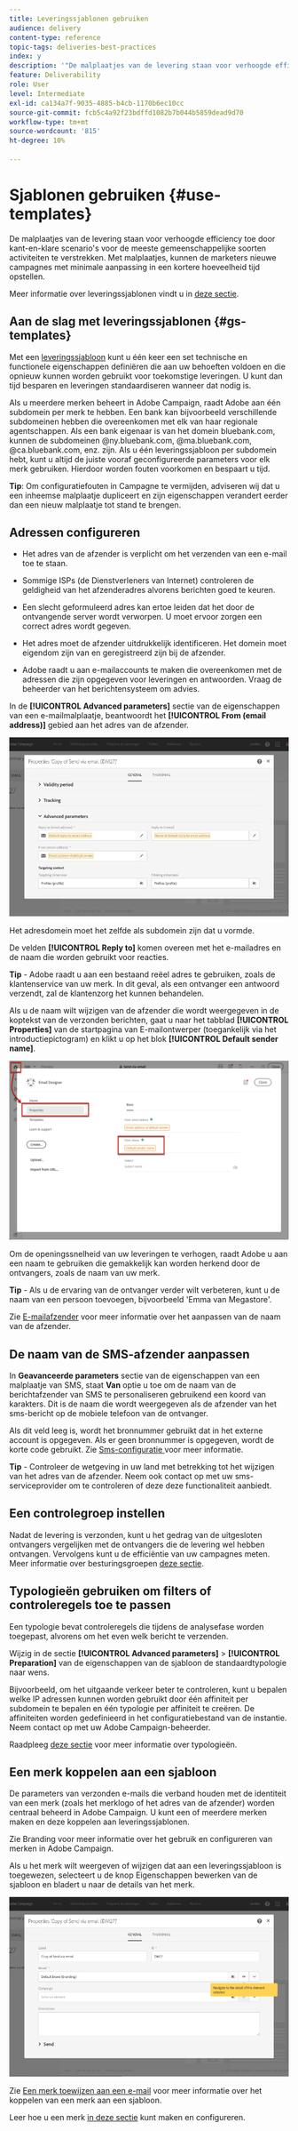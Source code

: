 ```yaml
---
title: Leveringssjablonen gebruiken
audience: delivery
content-type: reference
topic-tags: deliveries-best-practices
index: y
description: '"De malplaatjes van de levering staan voor verhoogde efficiency toe door kant-en-klare scenario''s voor de meeste gemeenschappelijke soorten activiteiten te verstrekken."'
feature: Deliverability
role: User
level: Intermediate
exl-id: ca134a7f-9035-4885-b4cb-1170b6ec10cc
source-git-commit: fcb5c4a92f23bdffd1082b7b044b5859dead9d70
workflow-type: tm+mt
source-wordcount: '815'
ht-degree: 10%

---
```


# Sjablonen gebruiken {#use-templates}

De malplaatjes van de levering staan voor verhoogde efficiency toe door kant-en-klare scenario&#39;s voor de meeste gemeenschappelijke soorten activiteiten te verstrekken. Met malplaatjes, kunnen de marketers nieuwe campagnes met minimale aanpassing in een kortere hoeveelheid tijd opstellen.

Meer informatie over leveringssjablonen vindt u in [deze sectie](../../start/using/marketing-activity-templates.md).

## Aan de slag met leveringssjablonen {#gs-templates}

Met een [leveringssjabloon](../../start/using/marketing-activity-templates.md#creating-a-new-template) kunt u één keer een set technische en functionele eigenschappen definiëren die aan uw behoeften voldoen en die opnieuw kunnen worden gebruikt voor toekomstige leveringen. U kunt dan tijd besparen en leveringen standaardiseren wanneer dat nodig is.

Als u meerdere merken beheert in Adobe Campaign, raadt Adobe aan één subdomein per merk te hebben. Een bank kan bijvoorbeeld verschillende subdomeinen hebben die overeenkomen met elk van haar regionale agentschappen. Als een bank eigenaar is van het domein bluebank.com, kunnen de subdomeinen @ny.bluebank.com, @ma.bluebank.com, @ca.bluebank.com, enz. zijn. Als u één leveringssjabloon per subdomein hebt, kunt u altijd de juiste vooraf geconfigureerde parameters voor elk merk gebruiken. Hierdoor worden fouten voorkomen en bespaart u tijd.

**Tip**: Om configuratiefouten in Campagne te vermijden, adviseren wij dat u een inheemse malplaatje dupliceert en zijn eigenschappen verandert eerder dan een nieuw malplaatje tot stand te brengen.

## Adressen configureren

* Het adres van de afzender is verplicht om het verzenden van een e-mail toe te staan.

* Sommige ISPs (de Dienstverleners van Internet) controleren de geldigheid van het afzenderadres alvorens berichten goed te keuren.

* Een slecht geformuleerd adres kan ertoe leiden dat het door de ontvangende server wordt verworpen. U moet ervoor zorgen een correct adres wordt gegeven.

* Het adres moet de afzender uitdrukkelijk identificeren. Het domein moet eigendom zijn van en geregistreerd zijn bij de afzender.

* Adobe raadt u aan e-mailaccounts te maken die overeenkomen met de adressen die zijn opgegeven voor leveringen en antwoorden. Vraag de beheerder van het berichtensysteem om advies.

In de **[!UICONTROL Advanced parameters]** sectie van de eigenschappen van een e-mailmalplaatje, beantwoordt het **[!UICONTROL From (email address)]** gebied aan het adres van de afzender.

![](assets/template-parameters.png)

Het adresdomein moet het zelfde als subdomein zijn dat u vormde.

De velden **[!UICONTROL Reply to]** komen overeen met het e-mailadres en de naam die worden gebruikt voor reacties.

**Tip**  - Adobe raadt u aan een bestaand reëel adres te gebruiken, zoals de klantenservice van uw merk. In dit geval, als een ontvanger een antwoord verzendt, zal de klantenzorg het kunnen behandelen.

Als u de naam wilt wijzigen van de afzender die wordt weergegeven in de koptekst van de verzonden berichten, gaat u naar het tabblad **[!UICONTROL Properties]** van de startpagina van E-mailontwerper (toegankelijk via het introductiepictogram) en klikt u op het blok **[!UICONTROL Default sender name]**.

![](assets/template-content.png)

Om de openingssnelheid van uw leveringen te verhogen, raadt Adobe u aan een naam te gebruiken die gemakkelijk kan worden herkend door de ontvangers, zoals de naam van uw merk.

**Tip**  - Als u de ervaring van de ontvanger verder wilt verbeteren, kunt u de naam van een persoon toevoegen, bijvoorbeeld &#39;Emma van Megastore&#39;.

Zie [E-mailafzender](../../designing/using/subject-line.md#email-sender) voor meer informatie over het aanpassen van de naam van de afzender.

## De naam van de SMS-afzender aanpassen

In **Geavanceerde parameters** sectie van de eigenschappen van een malplaatje van SMS, staat **Van** optie u toe om de naam van de berichtafzender van SMS te personaliseren gebruikend een koord van karakters. Dit is de naam die wordt weergegeven als de afzender van het sms-bericht op de mobiele telefoon van de ontvanger.

Als dit veld leeg is, wordt het bronnummer gebruikt dat in het externe account is opgegeven. Als er geen bronnummer is opgegeven, wordt de korte code gebruikt. Zie [Sms-configuratie ](../../administration/using/configuring-sms-channel.md) voor meer informatie.

**Tip**  - Controleer de wetgeving in uw land met betrekking tot het wijzigen van het adres van de afzender. Neem ook contact op met uw sms-serviceprovider om te controleren of deze deze functionaliteit aanbiedt.

## Een controlegroep instellen

Nadat de levering is verzonden, kunt u het gedrag van de uitgesloten ontvangers vergelijken met de ontvangers die de levering wel hebben ontvangen. Vervolgens kunt u de efficiëntie van uw campagnes meten. Meer informatie over besturingsgroepen [deze sectie](../../sending/using/control-group.md).

## Typologieën gebruiken om filters of controleregels toe te passen

Een typologie bevat controleregels die tijdens de analysefase worden toegepast, alvorens om het even welk bericht te verzenden.

Wijzig in de sectie **[!UICONTROL Advanced parameters]** > **[!UICONTROL Preparation]** van de eigenschappen van de sjabloon de standaardtypologie naar wens.

Bijvoorbeeld, om het uitgaande verkeer beter te controleren, kunt u bepalen welke IP adressen kunnen worden gebruikt door één affiniteit per subdomein te bepalen en één typologie per affiniteit te creëren. De affiniteiten worden gedefinieerd in het configuratiebestand van de instantie. Neem contact op met uw Adobe Campaign-beheerder.

Raadpleeg [deze sectie](../../sending/using/managing-typologies.md) voor meer informatie over typologieën.

## Een merk koppelen aan een sjabloon

De parameters van verzonden e-mails die verband houden met de identiteit van een merk (zoals het merklogo of het adres van de afzender) worden centraal beheerd in Adobe Campaign. U kunt een of meerdere merken maken en deze koppelen aan leveringssjablonen.

Zie Branding voor meer informatie over het gebruik en configureren van merken in Adobe Campaign.

Als u het merk wilt weergeven of wijzigen dat aan een leveringssjabloon is toegewezen, selecteert u de knop Eigenschappen bewerken van de sjabloon en bladert u naar de details van het merk.

![](assets/template-brand.png)

Zie [Een merk toewijzen aan een e-mail](../../administration/using/branding.md#assigning-a-brand-to-an-email) voor meer informatie over het koppelen van een merk aan een sjabloon.

Leer hoe u een merk [in deze sectie](../../administration/using/branding.md#creating-a-brand) kunt maken en configureren.
